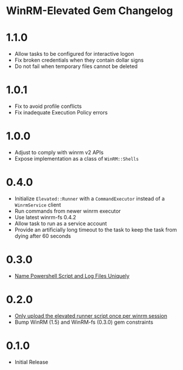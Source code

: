 # WinRM-Elevated Gem Changelog

# 1.1.0
- Allow tasks to be configured for interactive logon
- Fix broken credentials when they contain dollar signs
- Do not fail when temporary files cannot be deleted

# 1.0.1
- Fix to avoid profile conflicts
- Fix inadequate Execution Policy errors

# 1.0.0
- Adjust to comply with winrm v2 APIs
- Expose implementation as a class of `WinRM::Shells`

# 0.4.0
- Initialize `Elevated::Runner` with a `CommandExecutor` instead of a `WinrmService` client
- Run commands from newer winrm executor
- Use latest winrm-fs 0.4.2
- Allow task to run as a service account
- Provide an artificially long timeout to the task to keep the task from dying after 60 seconds

# 0.3.0
- [Name Powershell Script and Log Files Uniquely](https://github.com/WinRb/winrm-elevated/pull/6)

# 0.2.0
- [Only upload the elevated runner script once per winrm session](https://github.com/WinRb/winrm-elevated/pull/3)
- Bump WinRM (1.5) and WinRM-fs (0.3.0) gem constraints

# 0.1.0
- Initial Release
